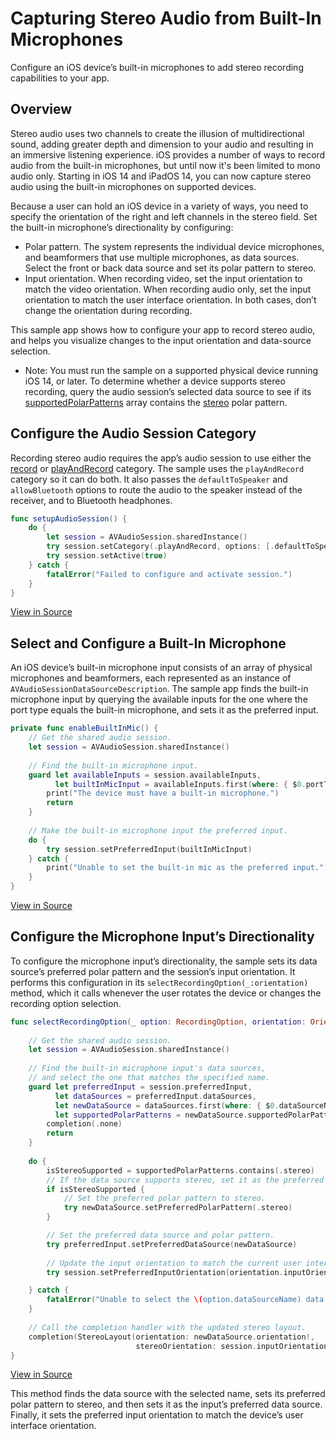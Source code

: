 # Capturing Stereo Audio from Built-In Microphones
Configure an iOS device’s built-in microphones to add stereo recording capabilities to your app.

## Overview
Stereo audio uses two channels to create the illusion of multidirectional sound, adding greater depth and dimension to your audio and resulting in an immersive listening experience. iOS provides a number of ways to record audio from the built-in microphones, but until now it's been limited to mono audio only. Starting in iOS 14 and iPadOS 14, you can now capture stereo audio using the built-in microphones on supported devices.

Because a user can hold an iOS device in a variety of ways, you need to specify the orientation of the right and left channels in the stereo field. Set the built-in microphone’s directionality by configuring:
* Polar pattern. The system represents the individual device microphones, and beamformers that use multiple microphones, as data sources. Select the front or back data source and set its polar pattern to stereo.
* Input orientation. When recording video, set the input orientation to match the video orientation. When recording audio only, set the input orientation to match the user interface orientation. In both cases, don’t change the orientation during recording.

This sample app shows how to configure your app to record stereo audio, and helps you visualize changes to the input orientation and data-source selection.

* Note: You must run the sample on a supported physical device running iOS 14, or later. To determine whether a device supports stereo recording, query the audio session’s selected data source to see if its [supportedPolarPatterns](https://developer.apple.com/documentation/avfoundation/avaudiosessiondatasourcedescription/1616450-supportedpolarpatterns) array contains the [stereo](https://developer.apple.com/documentation/avfoundation/avaudiosession/polarpattern/3551726-stereo) polar pattern.

## Configure the Audio Session Category
Recording stereo audio requires the app’s audio session to use either the [record](https://developer.apple.com/documentation/avfoundation/avaudiosession/category/1616451-record) or [playAndRecord](https://developer.apple.com/documentation/avfoundation/avaudiosession/category/1616568-playandrecord) category. The sample uses the `playAndRecord` category so it can do both. It also passes the `defaultToSpeaker` and `allowBluetooth` options to route the audio to the speaker instead of the receiver, and to Bluetooth headphones.

```swift
func setupAudioSession() {
    do {
        let session = AVAudioSession.sharedInstance()
        try session.setCategory(.playAndRecord, options: [.defaultToSpeaker, .allowBluetooth])
        try session.setActive(true)
    } catch {
        fatalError("Failed to configure and activate session.")
    }
}
```
[View in Source](x-source-tag://SetupAudioSession)

## Select and Configure a Built-In Microphone
An iOS device’s built-in microphone input consists of an array of physical microphones and beamformers, each represented as an instance of `AVAudioSessionDataSourceDescription`. The sample app finds the built-in microphone input by querying the available inputs for the one where the port type equals the built-in microphone, and sets it as the preferred input.

```swift
private func enableBuiltInMic() {
    // Get the shared audio session.
    let session = AVAudioSession.sharedInstance()
    
    // Find the built-in microphone input.
    guard let availableInputs = session.availableInputs,
          let builtInMicInput = availableInputs.first(where: { $0.portType == .builtInMic }) else {
        print("The device must have a built-in microphone.")
        return
    }
    
    // Make the built-in microphone input the preferred input.
    do {
        try session.setPreferredInput(builtInMicInput)
    } catch {
        print("Unable to set the built-in mic as the preferred input.")
    }
}
```
[View in Source](x-source-tag://EnableBuiltInMic)

## Configure the Microphone Input’s Directionality
To configure the microphone input’s directionality, the sample sets its data source’s preferred polar pattern and the session’s input orientation. It performs this configuration in its `selectRecordingOption(_:orientation)`  method, which it calls whenever the user rotates the device or changes the recording option selection.

```swift
func selectRecordingOption(_ option: RecordingOption, orientation: Orientation, completion: (StereoLayout) -> Void) {
    
    // Get the shared audio session.
    let session = AVAudioSession.sharedInstance()
    
    // Find the built-in microphone input's data sources,
    // and select the one that matches the specified name.
    guard let preferredInput = session.preferredInput,
          let dataSources = preferredInput.dataSources,
          let newDataSource = dataSources.first(where: { $0.dataSourceName == option.dataSourceName }),
          let supportedPolarPatterns = newDataSource.supportedPolarPatterns else {
        completion(.none)
        return
    }
    
    do {
        isStereoSupported = supportedPolarPatterns.contains(.stereo)
        // If the data source supports stereo, set it as the preferred polar pattern.
        if isStereoSupported {
            // Set the preferred polar pattern to stereo.
            try newDataSource.setPreferredPolarPattern(.stereo)
        }

        // Set the preferred data source and polar pattern.
        try preferredInput.setPreferredDataSource(newDataSource)
        
        // Update the input orientation to match the current user interface orientation.
        try session.setPreferredInputOrientation(orientation.inputOrientation)

    } catch {
        fatalError("Unable to select the \(option.dataSourceName) data source.")
    }
    
    // Call the completion handler with the updated stereo layout.
    completion(StereoLayout(orientation: newDataSource.orientation!,
                            stereoOrientation: session.inputOrientation))
}
```
[View in Source](x-source-tag://SelectDataSource)

This method finds the data source with the selected name, sets its preferred polar pattern to stereo, and then sets it as the input’s preferred data source. Finally, it sets the preferred input orientation to match the device’s user interface orientation.
